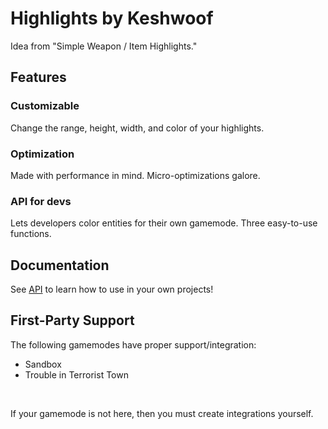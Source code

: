 # Highlights by Keshwoof

Idea from "Simple Weapon / Item Highlights."

## Features

### Customizable

Change the range, height, width, and color of your highlights.

### Optimization

Made with performance in mind. Micro-optimizations galore.

### API for devs

Lets developers color entities for their own gamemode. Three easy-to-use functions.

## Documentation

See [API](docs/api.md) to learn how to use in your own projects!

## First-Party Support

The following gamemodes have proper support/integration:
- Sandbox
- Trouble in Terrorist Town
<br>

If your gamemode is not here, then you must create integrations yourself.
